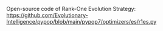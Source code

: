 Open-source code of Rank-One Evolution Strategy: https://github.com/Evolutionary-Intelligence/pypop/blob/main/pypop7/optimizers/es/r1es.py

